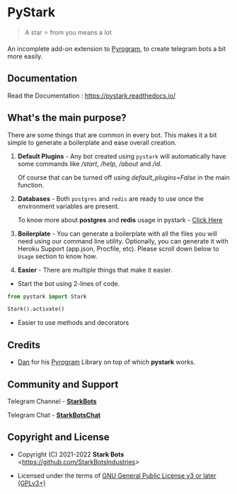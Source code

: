 # PyStark

> A star ⭐ from you means a lot

An incomplete add-on extension to [Pyrogram](https://pypi.org/project/Pyrogram), to create telegram bots a bit more easily.


## Documentation

Read the Documentation : https://pystark.readthedocs.io/

## What's the main purpose?

There are some things that are common in every bot. This makes it a bit simple to generate a boilerplate and ease overall creation.

1. **Default Plugins** - Any bot created using `pystark` will automatically have some commands like */start*, */help*, */about* and */id*. 

   Of course that can be turned off using *default_plugins=False* in the main function.


2. **Databases** - Both `postgres` and `redis` are ready to use once the environment variables are present. 
 
    To know more about **postgres** and **redis** usage in pystark - [Click Here](https://github.com/StarkBotsIndustries/PyStark/tree/master/pystark/database#databases)


3. **Boilerplate** - You can generate a boilerplate with all the files you will need using our command line utility. Optionally, you can generate it with Heroku Support (app.json, Procfile, etc). Please scroll down below to `Usage` section to know how.


4. **Easier** - There are multiple things that make it easier. 
   
- Start the bot using 2-lines of code.

```python
from pystark import Stark

Stark().activate()
```
- Easier to use methods and decorators


## Credits

- [Dan](https://github.com/delivrance) for his [Pyrogram](https://github.com/pyrogram/pyrogram) Library on top of which **pystark** works.

## Community and Support

Telegram Channel - **[StarkBots](https://t.me/StarkBots)**

Telegram Chat - **[StarkBotsChat](https://t.me/StarkBotsChat)**

## Copyright and License

- Copyright (C) 2021-2022 **Stark Bots** <<https://github.com/StarkBotsIndustries>>

- Licensed under the terms of [GNU General Public License v3 or later (GPLv3+)](https://github.com/StarkBotsIndustries/PyStark/blob/master/LICENSE)
